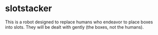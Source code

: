 # slotstacker
This is a robot designed to replace humans who endeavor to place boxes into slots. They will be dealt with gently (the boxes, not the humans).
